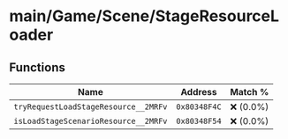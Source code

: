 # main/Game/Scene/StageResourceLoader

## Functions

| Name | Address | Match % |
|------|---------|---------|
| `tryRequestLoadStageResource__2MRFv` | `0x80348F4C` | :x: (0.0%) |
| `isLoadStageScenarioResource__2MRFv` | `0x80348F54` | :x: (0.0%) |